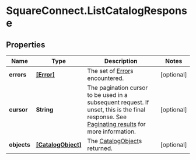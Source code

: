 # SquareConnect.ListCatalogResponse

## Properties
Name | Type | Description | Notes
------------ | ------------- | ------------- | -------------
**errors** | [**[Error]**](Error.md) | The set of [Error](#type-error)s encountered. | [optional] 
**cursor** | **String** | The pagination cursor to be used in a subsequent request. If unset, this is the final response. See [Paginating results](#paginatingresults) for more information. | [optional] 
**objects** | [**[CatalogObject]**](CatalogObject.md) | The [CatalogObject](#type-catalogobject)s returned. | [optional] 


